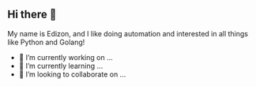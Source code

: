## Hi there 👋

My name is Edizon, and I like doing automation and interested in all things like Python and Golang!

- 🔭 I’m currently working on ...
- 🌱 I’m currently learning ...
- 👯 I’m looking to collaborate on ...

<!--
**edzonn/edzonn** is a ✨ _special_ ✨ repository because its `README.md` (this file) appears on your GitHub profile.

Here are some ideas to get you started:

- 🔭 I’m currently working on ...
- 🌱 I’m currently learning ...
- 👯 I’m looking to collaborate on ...
- 🤔 I’m looking for help with ...
- 💬 Ask me about ...
- 📫 How to reach me: ...
- 😄 Pronouns: ...
- ⚡ Fun fact: ...
-->
